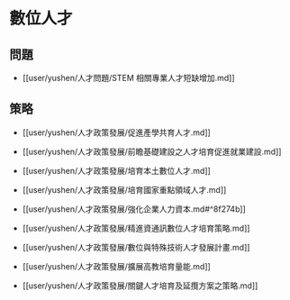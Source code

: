 # 數位人才

## 問題
- [[user/yushen/人才問題/STEM 相關專業人才短缺增加.md]]

## 策略

- [[user/yushen/人才政策發展/促進產學共育人才.md]]
- [[user/yushen/人才政策發展/前瞻基礎建設之人才培育促進就業建設.md]]
- [[user/yushen/人才政策發展/培育本土數位人才.md]]
- [[user/yushen/人才政策發展/培育國家重點領域人才.md]]


- [[user/yushen/人才政策發展/強化企業人力資本.md#^8f274b]]
- [[user/yushen/人才政策發展/精進資通訊數位人才培育策略.md]]
- [[user/yushen/人才政策發展/數位與特殊技術人才發展計畫.md]]
- [[user/yushen/人才政策發展/擴展高教培育量能.md]]
- [[user/yushen/人才政策發展/關鍵人才培育及延攬方案之策略.md]]